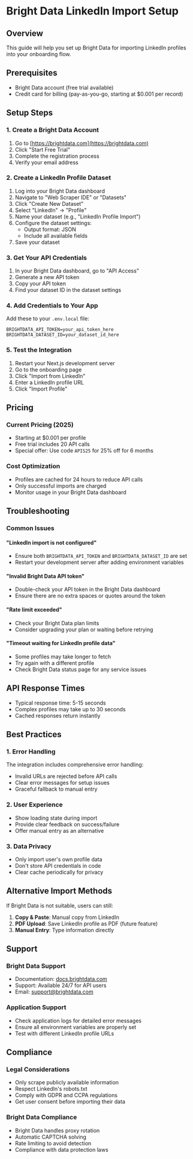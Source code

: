 # Bright Data LinkedIn Import Setup

## Overview
This guide will help you set up Bright Data for importing LinkedIn profiles into your onboarding flow.

## Prerequisites
- Bright Data account (free trial available)
- Credit card for billing (pay-as-you-go, starting at $0.001 per record)

## Setup Steps

### 1. Create a Bright Data Account
1. Go to [https://brightdata.com](https://brightdata.com)
2. Click "Start Free Trial"
3. Complete the registration process
4. Verify your email address

### 2. Create a LinkedIn Profile Dataset
1. Log into your Bright Data dashboard
2. Navigate to "Web Scraper IDE" or "Datasets"
3. Click "Create New Dataset"
4. Select "LinkedIn" → "Profile"
5. Name your dataset (e.g., "LinkedIn Profile Import")
6. Configure the dataset settings:
   - Output format: JSON
   - Include all available fields
7. Save your dataset

### 3. Get Your API Credentials
1. In your Bright Data dashboard, go to "API Access"
2. Generate a new API token
3. Copy your API token
4. Find your dataset ID in the dataset settings

### 4. Add Credentials to Your App
Add these to your `.env.local` file:
```
BRIGHTDATA_API_TOKEN=your_api_token_here
BRIGHTDATA_DATASET_ID=your_dataset_id_here
```

### 5. Test the Integration
1. Restart your Next.js development server
2. Go to the onboarding page
3. Click "Import from LinkedIn"
4. Enter a LinkedIn profile URL
5. Click "Import Profile"

## Pricing

### Current Pricing (2025)
- Starting at $0.001 per profile
- Free trial includes 20 API calls
- Special offer: Use code `APIS25` for 25% off for 6 months

### Cost Optimization
- Profiles are cached for 24 hours to reduce API calls
- Only successful imports are charged
- Monitor usage in your Bright Data dashboard

## Troubleshooting

### Common Issues

#### "LinkedIn import is not configured"
- Ensure both `BRIGHTDATA_API_TOKEN` and `BRIGHTDATA_DATASET_ID` are set
- Restart your development server after adding environment variables

#### "Invalid Bright Data API token"
- Double-check your API token in the Bright Data dashboard
- Ensure there are no extra spaces or quotes around the token

#### "Rate limit exceeded"
- Check your Bright Data plan limits
- Consider upgrading your plan or waiting before retrying

#### "Timeout waiting for LinkedIn profile data"
- Some profiles may take longer to fetch
- Try again with a different profile
- Check Bright Data status page for any service issues

## API Response Times
- Typical response time: 5-15 seconds
- Complex profiles may take up to 30 seconds
- Cached responses return instantly

## Best Practices

### 1. Error Handling
The integration includes comprehensive error handling:
- Invalid URLs are rejected before API calls
- Clear error messages for setup issues
- Graceful fallback to manual entry

### 2. User Experience
- Show loading state during import
- Provide clear feedback on success/failure
- Offer manual entry as an alternative

### 3. Data Privacy
- Only import user's own profile data
- Don't store API credentials in code
- Clear cache periodically for privacy

## Alternative Import Methods

If Bright Data is not suitable, users can still:
1. **Copy & Paste**: Manual copy from LinkedIn
2. **PDF Upload**: Save LinkedIn profile as PDF (future feature)
3. **Manual Entry**: Type information directly

## Support

### Bright Data Support
- Documentation: [docs.brightdata.com](https://docs.brightdata.com)
- Support: Available 24/7 for API users
- Email: support@brightdata.com

### Application Support
- Check application logs for detailed error messages
- Ensure all environment variables are properly set
- Test with different LinkedIn profile URLs

## Compliance

### Legal Considerations
- Only scrape publicly available information
- Respect LinkedIn's robots.txt
- Comply with GDPR and CCPA regulations
- Get user consent before importing their data

### Bright Data Compliance
- Bright Data handles proxy rotation
- Automatic CAPTCHA solving
- Rate limiting to avoid detection
- Compliance with data protection laws